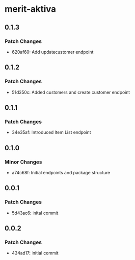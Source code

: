 # merit-aktiva

## 0.1.3

### Patch Changes

- 620af60: Add updatecustomer endpoint

## 0.1.2

### Patch Changes

- 51d350c: Added customers and create customer endpoint

## 0.1.1

### Patch Changes

- 34e35af: Introduced Item List endpoint

## 0.1.0

### Minor Changes

- a74c68f: Initial endpoints and package structure

## 0.0.1

### Patch Changes

- 5d43ac6: inital commit

## 0.0.2

### Patch Changes

- 434ad17: initial commit
